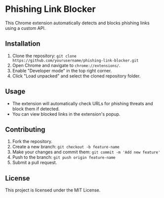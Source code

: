 # Phishing Link Blocker

This Chrome extension automatically detects and blocks phishing links using a custom API.

## Installation

1. Clone the repository: `git clone https://github.com/yourusername/phishing-link-blocker.git`
2. Open Chrome and navigate to `chrome://extensions/`.
3. Enable "Developer mode" in the top right corner.
4. Click "Load unpacked" and select the cloned repository folder.

## Usage

- The extension will automatically check URLs for phishing threats and block them if detected.
- You can view blocked links in the extension's popup.

## Contributing

1. Fork the repository.
2. Create a new branch: `git checkout -b feature-name`
3. Make your changes and commit them: `git commit -m 'Add new feature'`
4. Push to the branch: `git push origin feature-name`
5. Submit a pull request.

## License

This project is licensed under the MIT License.

